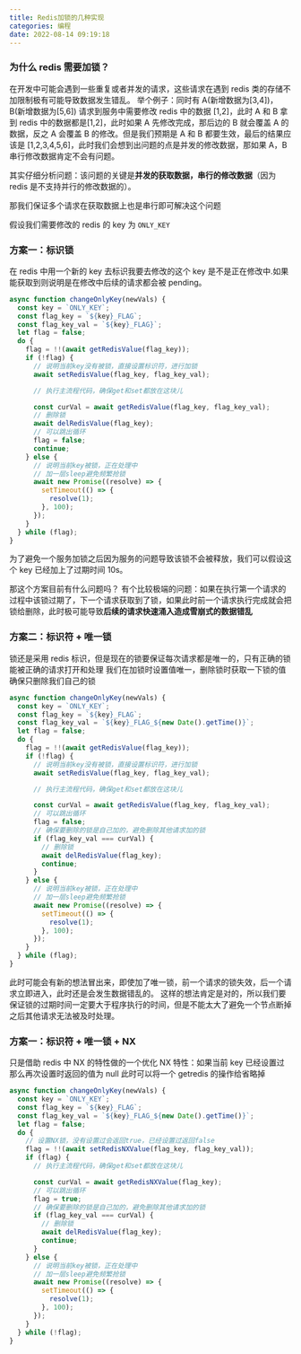 ```yaml
---
title: Redis加锁的几种实现
categories: 编程
date: 2022-08-14 09:19:18
---
```


### 为什么 redis 需要加锁？

在开发中可能会遇到一些重复或者并发的请求，这些请求在遇到 redis 类的存储不加限制极有可能导致数据发生错乱。
举个例子：同时有 A(新增数据为[3,4])，B(新增数据为[5,6]) 请求到服务中需要修改 redis 中的数据 [1,2]，此时 A 和 B 拿到 redis 中的数据都是[1,2]，此时如果 A 先修改完成，那后边的 B 就会覆盖 A 的数据，反之 A 会覆盖 B 的修改。但是我们预期是 A 和 B 都要生效，最后的结果应该是 [1,2,3,4,5,6]，此时我们会想到出问题的点是并发的修改数据，那如果 A，B 串行修改数据肯定不会有问题。

其实仔细分析问题：该问题的关键是**并发的获取数据，串行的修改数据**（因为 redis 是不支持并行的修改数据的）。

那我们保证多个请求在获取数据上也是串行即可解决这个问题

假设我们需要修改的 redis 的 key 为 `ONLY_KEY`

### 方案一：标识锁

在 redis 中用一个新的 key 去标识我要去修改的这个 key 是不是正在修改中.如果能获取到则说明是在修改中后续的请求都会被 pending。

```javascript
async function changeOnlyKey(newVals) {
  const key = `ONLY_KEY`;
  const flag_key = `${key}_FLAG`;
  const flag_key_val = `${key}_FLAG}`;
  let flag = false;
  do {
    flag = !!(await getRedisValue(flag_key));
    if (!flag) {
      // 说明当前key没有被锁，直接设置标识符，进行加锁
      await setRedisValue(flag_key, flag_key_val);

      // 执行主流程代码，确保get和set都放在这块儿

      const curVal = await getRedisValue(flag_key, flag_key_val);
      // 删除锁
      await delRedisValue(flag_key);
      // 可以跳出循环
      flag = false;
      continue;
    } else {
      // 说明当前key被锁，正在处理中
      // 加一层sleep避免频繁抢锁
      await new Promise((resolve) => {
        setTimeout(() => {
          resolve(1);
        }, 100);
      });
    }
  } while (flag);
}
```

为了避免一个服务加锁之后因为服务的问题导致该锁不会被释放，我们可以假设这个 key 已经加上了过期时间 10s。

那这个方案目前有什么问题吗？
有个比较极端的问题：如果在执行第一个请求的过程中该锁过期了，下一个请求获取到了锁，如果此时前一个请求执行完成就会把锁给删除，此时极可能导致**后续的请求快速涌入造成雪崩式的数据错乱**

### 方案二：标识符 + 唯一锁

锁还是采用 redis 标识，但是现在的锁要保证每次请求都是唯一的，只有正确的锁能被正确的请求打开和处理
我们在加锁时设置值唯一，删除锁时获取一下锁的值确保只删除我们自己的锁

```javascript
async function changeOnlyKey(newVals) {
  const key = `ONLY_KEY`;
  const flag_key = `${key}_FLAG`;
  const flag_key_val = `${key}_FLAG_${new Date().getTime()}`;
  let flag = false;
  do {
    flag = !!(await getRedisValue(flag_key));
    if (!flag) {
      // 说明当前key没有被锁，直接设置标识符，进行加锁
      await setRedisValue(flag_key, flag_key_val);

      // 执行主流程代码，确保get和set都放在这块儿

      const curVal = await getRedisValue(flag_key, flag_key_val);
      // 可以跳出循环
      flag = false;
      // 确保要删除的锁是自己加的，避免删除其他请求加的锁
      if (flag_key_val === curVal) {
        // 删除锁
        await delRedisValue(flag_key);
        continue;
      }
    } else {
      // 说明当前key被锁，正在处理中
      // 加一层sleep避免频繁抢锁
      await new Promise((resolve) => {
        setTimeout(() => {
          resolve(1);
        }, 100);
      });
    }
  } while (flag);
}
```

此时可能会有新的想法冒出来，即使加了唯一锁，前一个请求的锁失效，后一个请求立即进入，此时还是会发生数据错乱的。
这样的想法肯定是对的，所以我们要保证锁的过期时间一定要大于程序执行的时间，但是不能太大了避免一个节点断掉之后其他请求无法被及时处理。

### 方案一：标识符 + 唯一锁 + NX

只是借助 redis 中 NX 的特性做的一个优化
NX 特性：如果当前 key 已经设置过那么再次设置时返回的值为 null
此时可以将一个 getredis 的操作给省略掉

```javascript
async function changeOnlyKey(newVals) {
  const key = `ONLY_KEY`;
  const flag_key = `${key}_FLAG`;
  const flag_key_val = `${key}_FLAG_${new Date().getTime()}`;
  let flag = false;
  do {
    // 设置NX锁，没有设置过会返回true，已经设置过返回false
    flag = !!(await setRedisNXValue(flag_key, flag_key_val));
    if (flag) {
      // 执行主流程代码，确保get和set都放在这块儿

      const curVal = await getRedisNXValue(flag_key);
      // 可以跳出循环
      flag = true;
      // 确保要删除的锁是自己加的，避免删除其他请求加的锁
      if (flag_key_val === curVal) {
        // 删除锁
        await delRedisValue(flag_key);
        continue;
      }
    } else {
      // 说明当前key被锁，正在处理中
      // 加一层sleep避免频繁抢锁
      await new Promise((resolve) => {
        setTimeout(() => {
          resolve(1);
        }, 100);
      });
    }
  } while (!flag);
}
```
<!-- TODO 真实代码 -->